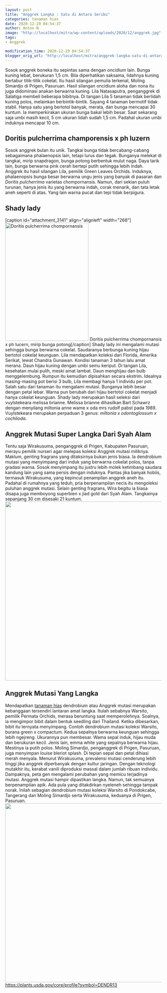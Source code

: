 ```yaml
---
layout: post
title: "Anggrek Langka : Satu di Antara Seribu"
categories: tanaman hias
date: 2020-12-29 04:54:37
author: Anton N
image: "http://localhost/mitra/wp-content/uploads/2020/12/anggrek.jpg"
tags:
- Anggrek

modification_time: 2020-12-29 04:54:37
blogger_orig_url: "http://localhost/mitra/anggrek-langka-satu-di-antara.html"
---
```


Sosok anggrek boneka itu sepintas sama dengan oncidium lain. Bunga kuning lebat, berukuran 1,5 cm. Bila diperhatikan saksama, lidahnya kuning bertabur titik-titik cokelat. Itu hasil silangan pemulia terkenal, Moling Simardjo di Prigen, Pasuruan.
Hasil silangan oncidium aloha dan nona itu juga didominasi anakan berwarna kuning. Lila Natasaputra, penganggrek di Salatiga membeli beberapa bibitnya. Di tangan Lila 5 tanaman tidak berlidah kuning polos, melainkan berbintik-bintik. Sayang 4 tanaman bermotif tidak stabil.
Hanya satu yang bertotol banyak, merata, dan bunga mencapai 30 kuntum. Ia memperkirakan ukuran bunga bakal lebih besar. Saat sekarang saja umbi masih kecil, 5 cm ukuran lidah sudah 1,5 cm. Padahal ukuran umbi induknya mencapai 10 cm.
<h2 id="Memancing">Doritis pulcherrima champorensis x ph luzern</h2>
Sosok anggrek bulan itu unik. Tangkai bunga tidak bercabang-cabang sebagaimana phalaenopsis lain, tetapi lurus dan tegak. Bunganya melekat di tangkai, mirip snapdragon, bunga potong berbentuk mulut naga. Daya tarik lain, bunga berwarna pink cerah bertepi putih sehingga lebih indah.
Anggrek itu hasil silangan Lila, pemilik Green Leaves Orchids. Induknya, phalaenopsis bunga besar berwarna ungu jenis yang banyak di pasaran dan <i>Doritis pulcherrima</i> varietas chompornansis. Namun, dari sekian puluh turunan, hanya jenis itu yang berwarna indah, corak menarik, dan tata letak aneh seperti di atas. Yang lain warna pucat dan tepi tidak berpigura.
<h2 id="lady">Shady lady</h2>
[caption id="attachment_3141" align="alignleft" width="268"]<a href="http://127.0.0.1/mitra/wp-content/uploads/2020/12/anggrek1.jpg"><img class="wp-image-3141" src="http://127.0.0.1/mitra/wp-content/uploads/2020/12/anggrek1.jpg" alt="Doritis pulcherrima chompornansis" width="268" height="380" /></a> Doritis pulcherrima chompornansis x ph lucern, mirip bunga potong[/caption]
Shady lady ini mengalami mutasi sehingga bunga berwarna cokelat. Saudaranya berbunga kuning hijau bertotol cokelat keunguan.
Lila mendapatkan koleksi dari Florida, Amerika Serikat, lewat Chandra Gunawan. Kondisi tanaman 3 tahun lalu amat merana. Daun hijau kuning dengan umbi semu keriput. Di tangan Lila, kesehatan mulai pulih, meski amat lambat. Daun menghijau dan bulb menggelembung.
Rumpun itu kemudian dipisahkan secara ekstrim. Idealnya masing-masing pot berisi 3 bulb, Lila membagi hanya 1 individu per pot. Salah satu dari tanaman itu mengalami mutasi. Bunganya lebih besar dengan petal lebar. Warna pun berubah dari hijau bertotol cokelat menjadi hanya cokelat keunguan.
Shady lady merupakan hasil seleksi dari vuylstekeara melissa brianne. Melissa brianne dihasilkan Bart Schawrz dengan menyilang miltonia anne wame x oda mrs rudolf pabst pada 1989. Vuylstekeara merupakan perpaduan 3 genus: <i>miltonia x odontoglossum x cochlioda</i>.
<h2>Anggrek Mutasi Super Langka Dari Syah Alam</h2>
Tentu saja Wirakusuma, penganggrek di Prigen, Kabupaten Pasuruan, merayu pemilik nurseri agar melepas koleksi Anggrek mutasi miliknya. Maklum, genting fragrans yang ditaksirnya bukan jenis biasa. Ia dendrobium mutasi yang menyimpang dari induk yang berwarna cokelat polos, tanpa gradasi warna. Sosok menyimpang itu justru lebih molek ketimbang saudara kandung lain yang sama persis dengan induknya.
Pantas jika banyak hobiis, termasuk Wirakusuma, yang kepincut penampilan anggrek aneh itu. Padahal di rumahnya yang teduh, pria berpenampilan necis itu mengoleksi puluhan anggrek mutasi. Selain genting fragrans, Wira begitu ia biasa disapa juga memboyong superbien x jiad gold dari Syah Alam. Tangkainya sepanjang 30 cm disesaki 21 kuntum.
<a href="http://127.0.0.1/mitra/wp-content/uploads/2020/04/Dendrobium-jiad.jpg"><img class="aligncenter wp-image-19990 size-large" src="http://127.0.0.1/mitra/wp-content/uploads/2020/04/Dendrobium-jiad-1024x576.jpg" alt="" width="1024" height="576" /></a>
<h2>Anggrek Mutasi Yang Langka</h2>
Mendapatkan <a href="http://127.0.0.1/mitra/tanaman-hias">tanaman hias</a> dendrobium atau Anggrek mutasi merupakan kebanggaan tersendiri lantaran amat langka. Itulah sebabnya Warsito, pemilik Permata Orchids, merasa beruntung saat memperolehnya. Soalnya, ia mengimpor bibit dalam bentuk seedling dari Thailand. Ketika dibesarkan, bibit itu ternyata menyimpang. Contoh dendrobium mutasi koleksi Warsito, burana green x compactum. Kedua sepalnya berwarna keunguan sehingga lebih ngejreng. Ukurannya pun membesar. Wama sepal induk, hijau muda dan berukuran kecil. Jenis lain, emma white yang sepalnya berwarna hijau. Mestinya ia putih polos. Moling Simardjo, penganggrek di Prigen, Pasuruan, juga menyimpan louise bleriot splash. Di tepian sepal dan petal dihiasi merah menyala.
Menurut Wirakusuma, prevalensi mutasi cenderung lebih tinggi jika anggrek diperbanyak dengan kultur jaringan. Dengan teknologi mutakhir itu, kerabat vanili diproduksi massal dalam jumlah ribuan individu. Dampaknya, peta gen mengalami perubahan yang memicu terjadinya mutasi.
Anggrek mutasi hampir dipastikan langka. Namun, tak semuanya berpenampilan apik. Ada pula yang ditakdirkan nyeleneh sehingga tampak norak. Inilah sebagian dendrobium mutasi koleksi Warsito di Pondokcabe, Tangerang dan Moling Simardjo serta Wirakusuma, keduanya di Prigen, Pasuruan.
<a href="http://127.0.0.1/mitra/wp-content/uploads/2020/04/Dendrobium.jpg"><img class="aligncenter wp-image-19989 size-large" src="http://127.0.0.1/mitra/wp-content/uploads/2020/04/Dendrobium-1024x576.jpg" alt="" width="1024" height="576" /></a>
<a href="https://plants.usda.gov/home/plantProfile?symbol=DENDR13">https://plants.usda.gov/core/profile?symbol=DENDR13</a>
